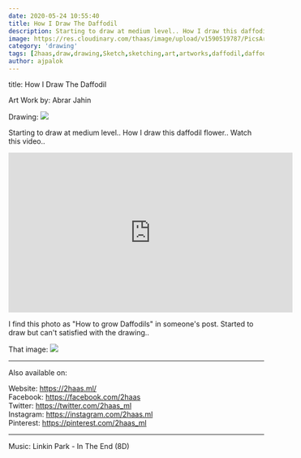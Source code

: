 ```yaml
---
date: 2020-05-24 10:55:40
title: How I Draw The Daffodil
description: Starting to draw at medium level.. How I draw this daffodil flower.. Watch this video inside..
image: https://res.cloudinary.com/thaas/image/upload/v1590519787/PicsArt_05-27-12.52.04_cv3bk7.jpg
category: 'drawing'
tags: [2haas,draw,drawing,Sketch,sketching,art,artworks,daffodil,daffodils,daffodil flower,daffodil bulbs,daffodils flowers,daffodils not blooming,how to draw daffodils,how to grow daffodils]
author: ajpalok
---
```

title: How I Draw The Daffodil

Art Work by: Abrar Jahin

Drawing:
<img src="https://res.cloudinary.com/thaas/image/upload/v1590519909/Daffodil_temp_drdgz6.jpg">

Starting to draw at medium level.. How I draw this daffodil flower.. Watch this video.. 

<iframe width="560" height="315" src="https://www.youtube.com/embed/NsSFVHE4Xqw" frameborder="0" allow="accelerometer; autoplay; encrypted-media; gyroscope; picture-in-picture" allowfullscreen></iframe>

I find this photo as "How to grow Daffodils" in someone's post. Started to draw but can't satisfied with the drawing..
  

That image:
<img src="https://res.cloudinary.com/thaas/image/upload/v1590520066/garden-5105513_ogrp7k.jpg">

______________________________________________
Also available on:

Website: https://2haas.ml/  
Facebook: https://facebook.com/2haas  
Twitter: https://twitter.com/2haas_ml  
Instagram: https://instagram.com/2haas.ml  
Pinterest: https://pinterest.com/2haas_ml  

______________________________________________

Music: Linkin Park - In The End (8D)
